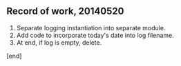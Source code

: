 ## Record of work, 20140520

 1. Separate logging instantiation into separate module.
 1. Add code to incorporate today's date into log filename.
 1. At end, if log is empty, delete.

[end]
